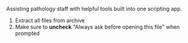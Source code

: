 Assisting pathology staff with helpful tools built into one scripting app.

1. Extract all files from archive
2. Make sure to **uncheck** "Always ask before opening this file" when prompted

